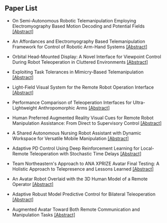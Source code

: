 ## Paper List

- On Semi-Autonomous Robotic Telemanipulation Employing Electromyography Based Motion Decoding and Potential Fields
[[Abstract]](https://events.infovaya.com/presentation?id=108479)

- An Affordances and Electromyography Based Telemanipulation Framework for Control of Robotic Arm-Hand Systems
[[Abstract]](https://events.infovaya.com/presentation?id=108482)

- Orbital Head-Mounted Display: A Novel Interface for Viewpoint Control During Robot Teleoperation in Cluttered Environments
[[Abstract]](https://events.infovaya.com/presentation?id=108485)

- Exploiting Task Tolerances in Mimicry-Based Telemanipulation
[[Abstract]](https://events.infovaya.com/presentation?id=108488)

- Light-Field Visual System for the Remote Robot Operation Interface
[[Abstract]](https://events.infovaya.com/presentation?id=108491)

- Performance Comparison of Teleoperation Interfaces for Ultra-Lightweight Anthropomorphic Arms
[[Abstract]](https://events.infovaya.com/presentation?id=108494)

- Human Preferred Augmented Reality Visual Cues for Remote Robot Manipulation Assistance: From Direct to Supervisory Control
[[Abstract]](https://events.infovaya.com/presentation?id=108497)

- A Shared Autonomous Nursing Robot Assistant with Dynamic Workspace for Versatile Mobile Manipulation
[[Abstract]](https://events.infovaya.com/presentation?id=108500)

- Adaptive PD Control Using Deep Reinforcement Learning for Local-Remote Teleoperation with Stochastic Time Delays
[[Abstract]](https://events.infovaya.com/presentation?id=108503)

- Team Northeastern's Approach to ANA XPRIZE Avatar Final Testing: A Holistic Approach to Telepresence and Lessons Learned
[[Abstract]](https://events.infovaya.com/presentation?id=108506)

- An Avatar Robot Overlaid with the 3D Human Model of a Remote Operator
[[Abstract]](https://events.infovaya.com/presentation?id=108509)

- Adaptive Robust Model Predictive Control for Bilateral Teleoperation
[[Abstract]](https://events.infovaya.com/presentation?id=108512)

- Augmented Avatar Toward Both Remote Communication and Manipulation Tasks
[[Abstract]](https://events.infovaya.com/presentation?id=108515)

